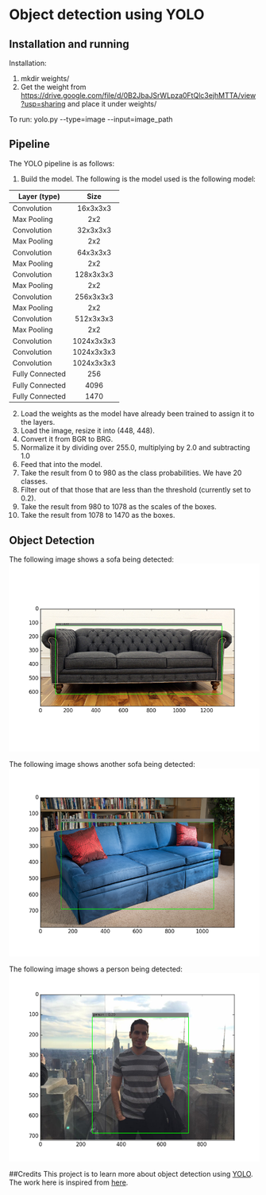 Object detection using YOLO
===

## Installation and running
Installation:

1. mkdir weights/
2. Get the weight from https://drive.google.com/file/d/0B2JbaJSrWLpza0FtQlc3ejhMTTA/view?usp=sharing and place it under weights/

To run: yolo.py --type=image --input=image_path


## Pipeline
The YOLO pipeline is as follows:

1. Build the model. The following is the model used is the following model:

| Layer (type)                                     | Size                     |
| ------------------------------------------------ |:------------------------:|
| Convolution                                      | 16x3x3x3                 |
| Max Pooling                                      | 2x2                      |
| Convolution                                      | 32x3x3x3                 |
| Max Pooling                                      | 2x2                      |
| Convolution                                      | 64x3x3x3                 |
| Max Pooling                                      | 2x2                      |
| Convolution                                      | 128x3x3x3                |
| Max Pooling                                      | 2x2                      |
| Convolution                                      | 256x3x3x3                |
| Max Pooling                                      | 2x2                      |
| Convolution                                      | 512x3x3x3                |
| Max Pooling                                      | 2x2                      |
| Convolution                                      | 1024x3x3x3               |
| Convolution                                      | 1024x3x3x3               |
| Convolution                                      | 1024x3x3x3               |
| Fully Connected                                  | 256                      |
| Fully Connected                                  | 4096                     |
| Fully Connected                                  | 1470                     |

2. Load the weights as the model have already been trained to assign it to the layers.
3. Load the image, resize it into (448, 448).
4. Convert it from BGR to BRG.
5. Normalize it by dividing over 255.0, multiplying by 2.0 and subtracting 1.0
6. Feed that into the model.
7. Take the result from 0 to 980 as the class probabilities. We have 20 classes.
8. Filter out of that those that are less than the threshold (currently set to 0.2).
9. Take the result from 980 to 1078 as the scales of the boxes.
10. Take the result from 1078 to 1470 as the boxes.

## Object Detection
The following image shows a sofa being detected:
![Sofa](output_images/sofa1.png)

The following image shows another sofa being detected:
![Sofa](output_images/sofa2.png)

The following image shows a person being detected:
![Person](output_images/person.png)


##Credits
This project is to learn more about object detection using [YOLO](https://ai2-website.s3.amazonaws.com/publications/YOLO.pdf).
The work here is inspired from [here](https://github.com/gliese581gg/YOLO_tensorflow).
